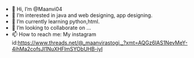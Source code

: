 - 👋 Hi, I’m @Maanvi04
- 👀 I’m interested in java and web designing, app designing.
- 🌱 I’m currently learning python,html.
- 💞️ I’m looking to collaborate on ...
- 📫 How to reach me: My instagram id:https://www.threads.net/@_maanvirastogi._?xmt=AQGz6lAS1NevMeY-4ihMa2cofsJI1NuXHFlmSYObUHB-iyI
